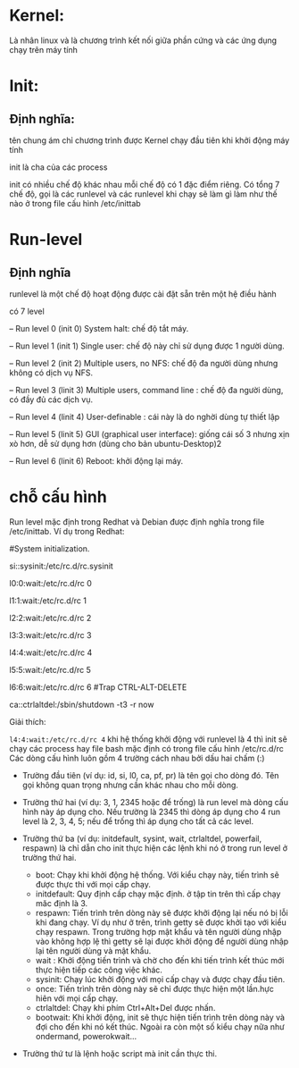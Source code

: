 # Kernel:
Là nhân linux và là chương trình kết nối giữa phần cứng và các ứng dụng chạy trên máy tính

# Init:
## Định nghĩa: 
tên chung ám chỉ chương trình được Kernel chạy đầu tiên khi khởi động máy tính

init là cha của các process

init có nhiều chế độ khác nhau mỗi chế độ có 1 đặc điểm riêng. Có tổng 7 chế độ, gọi là các runlevel
và các runlevel khi chạy sẽ làm gì làm như thế nào ở trong file cấu hình /etc/inittab

# Run-level
## Định nghĩa
runlevel là một chế độ hoạt động được cài đặt sẵn trên một hệ điều hành

có 7 level

– Run level 0 (init 0) System halt: chế độ tắt máy.

– Run level 1 (init 1) Single user: chế độ này chỉ sử dụng được 1 người dùng.

– Run level 2 (init 2) Multiple users, no NFS: chế độ đa người dùng nhưng không có dịch vụ NFS.

– Run level 3 (linit 3) Multiple users, command line : chế độ đa người dùng, có đầy đủ các dịch vụ.

– Run level 4 (linit 4) User-definable : cái này là do nghời dùng tự thiết lập

– Run level 5 (linit 5)  GUI (graphical user interface): giống cái số 3 nhưng xịn xò hơn, dễ sử dụng hơn (dùng cho bản ubuntu-Desktop)2

– Run level 6 (linit 6) Reboot: khởi động lại máy.

# chỗ cấu hình

Run level mặc định trong Redhat và Debian được định nghĩa trong file /etc/inittab. Ví dụ trong Redhat:

#System initialization.

si::sysinit:/etc/rc.d/rc.sysinit

l0:0:wait:/etc/rc.d/rc 0

l1:1:wait:/etc/rc.d/rc 1

l2:2:wait:/etc/rc.d/rc 2

l3:3:wait:/etc/rc.d/rc 3

l4:4:wait:/etc/rc.d/rc 4

l5:5:wait:/etc/rc.d/rc 5

l6:6:wait:/etc/rc.d/rc 6
#Trap CTRL-ALT-DELETE

ca::ctrlaltdel:/sbin/shutdown -t3 -r now

Giải thích:

`l4:4:wait:/etc/rc.d/rc 4`
khi hệ thống khởi động với runlevel là 4 thì init sẽ chạy các process hay file bash mặc định có trong file cấu hình /etc/rc.d/rc
 Các dòng cấu hình luôn gồm 4 trường cách nhau bởi dấu hai chấm (:)
- Trường đầu tiên (ví dụ: id, si, l0, ca, pf, pr) là tên gọi cho dòng đó. Tên gọi không quan trọng nhưng cần khác nhau cho mỗi dòng.

- Trường thứ hai (ví dụ: 3, 1, 2345 hoặc để trống) là run level mà dòng cấu hình này áp dụng cho. Nếu trường là 2345 thì dòng áp dụng cho 4 run level là 2, 3, 4, 5; nếu để trống thì áp dụng cho tất cả các level.

- Trường thứ ba (ví dụ: initdefault, sysint, wait, ctrlaltdel, powerfail, respawn) là chỉ dẫn cho init thực hiện các lệnh
  khi nó ở trong run level ở trường thứ hai.
  - boot: Chạy khi khởi động hệ thống. Với kiểu chạy này, tiến trình sẽ được thực thi với mọi cấp chạy.
  - initdefault: Quy định cấp chạy mặc định. ở tập tin trên thì cấp chạy măc định là 3.
  - respawn: Tiến trình trên dòng này sẽ được khởi động lại nếu nó bị lỗi khi đang chạy.
    Ví dụ như ở trên, trình getty sẽ được khởi tạo với kiểu chạy respawn.
    Trong trường hợp mật khẩu và tên người dùng nhập vào không hợp lệ thì getty sẽ lại được khởi động để người dùng nhập lại
    tên người dùng và mật khẩu.
  - wait : Khởi động tiến trình và chờ cho đến khi tiến trình kết thúc mới thực hiện tiếp các công việc khác.
  - sysinit: Chạy lúc khởi động với mọi cấp chạy và được chạy đầu tiên.
  - once: Tiến trình trên dòng này sẽ chỉ được thực hiện một lần.hực hiên với mọi cấp chạy.
  - ctrlaltdel: Chạy khi phím Ctrl+Alt+Del được nhấn.
  - bootwait: Khi khởi động, init sẽ thực hiện tiến trình trên dòng này và đợi cho đến khi nó kết thúc.
    Ngoài ra còn một số kiểu chạy nữa như ondermand, powerokwait...
    
- Trường thứ tư là lệnh hoặc script mà init cần thực thi.
  
